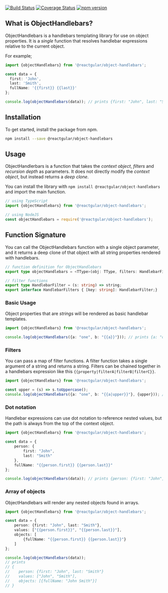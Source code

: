 [![Build Status](https://travis-ci.org/reactgular/object-handlebars.svg?branch=master)](https://travis-ci.org/reactgular/object-handlebars)
[![Coverage Status](https://coveralls.io/repos/github/reactgular/object-handlebars/badge.svg?branch=master)](https://coveralls.io/github/reactgular/object-handlebars?branch=master)
[![npm version](https://badge.fury.io/js/%40reactgular%2Fobject-handlebars.svg)](https://badge.fury.io/js/%40reactgular%2Fobject-handlebars)

## What is ObjectHandlebars?

ObjectHandlebars is a handlebars templating library for use on object properties. It is a *single* function that resolves handlebar
expressions relative to the current object.

For example;

```typescript
import {objectHandlebars} from '@reactgular/object-handlebars';

const data = {
  first: 'John',
  last: 'Smith',
  fullName: '{{first}} {{last}}'
};

console.log(objectHandlebars(data)); // prints {first: "John", last: "Smith", fullName: "John Smith"}
```

## Installation

To get started, install the package from npm.

```bash
npm install --save @reactgular/object-handlebars
```

## Usage

ObjectHandlerbars is a function that takes the *context object*, *filters* and *recursion depth* as parameters. It does not
directly modify the *context object*, but instead returns a *deep clone*.

You can install the library with `npm install @reactgular/object-handlebars` and import the main function.

```typescript
// using TypeScript
import {objectHandlebars} from '@reactgular/object-handlebars';

// using NodeJS
const objectHandlebars = require('@reactgular/object-handlebars');
```

## Function Signature

You can call the ObjectHandlebars function with a single object parameter, and it returns a deep clone of that object with all string
properties rendered with handlebars.

```typescript
// function definition for ObjectHandlebars
export type objectHandlebars = <TType>(obj: TType, filters: HandlebarFilters = {}, maxDepth: number = 100) => TType;

// filter functions
export type HandlebarFilter = (s: string) => string;
export interface HandlebarFilters { [key: string]: HandlebarFilter;}
```

### Basic Usage

Object properties that are *strings* will be rendered as basic handlebar templates.

```typescript
import {objectHandlebars} from '@reactgular/object-handlebars';

console.log(objectHandlebars({a: "one", b: "{{a}}"})); // prints {a: "one", b: "one"}
```

### Filters

You can pass a map of filter functions. A filter function takes a single argument of a string and returns a string. Filters
can be chained together in a handlebars expression like this `{{property|filterA|filterB|filterC}}`.

```typescript
import {objectHandlebars} from '@reactgular/object-handlebars';

const upper = (s) => s.toUppercase();
console.log(objectHandlebars({a: "one", b: "{{a|upper}}"}, {upper})); // prints {a: "one", b: "ONE"}
```

### Dot notation

Handlebar expressions can use dot notation to reference nested values, but the path is always from the top of the context object.

```typescript
import {objectHandlebars} from '@reactgular/object-handlebars';

const data = {
    person: {
        first: "John",
        last: "Smith"
    },
    fullName: "{{person.first}} {{person.last}}"
};

console.log(objectHandlebars(data)); // prints {person: {first: "John", last: "Smith"}, fullName: "John Smith"}
```

### Array of objects

ObjectHandlebars will render any nested objects found in arrays.

```typescript
import {objectHandlebars} from '@reactgular/object-handlebars';

const data = {
    person: {first: "John", last: "Smith"},
    values: ["{{person.first}}", "{{person.last}}"],
    objects: [
        {fullName: "{{person.first}} {{person.last}}"}
    ]
};

console.log(objectHandlebars(data)); 
// prints 
// {
//    person: {first: "John", last: "Smith"}
//    values: ["John", "Smith"],
//    objects: [{fullName: "John Smith"}]
// }
```
